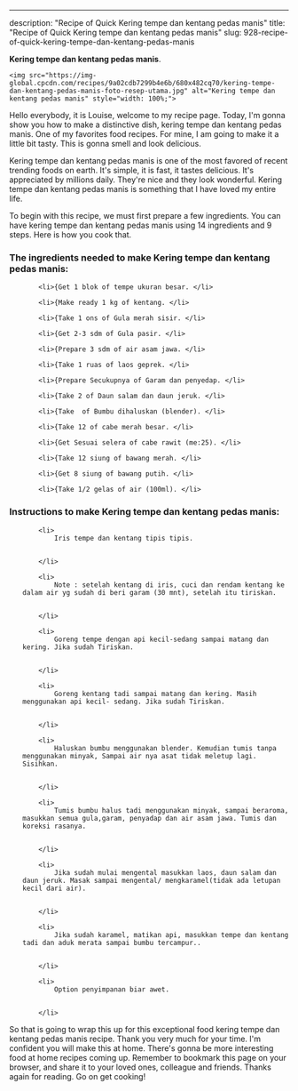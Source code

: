 ---
description: "Recipe of Quick Kering tempe dan kentang pedas manis"
title: "Recipe of Quick Kering tempe dan kentang pedas manis"
slug: 928-recipe-of-quick-kering-tempe-dan-kentang-pedas-manis

<p>
	<strong>Kering tempe dan kentang pedas manis</strong>. 
	
</p>
<p>
	
	<img src="https://img-global.cpcdn.com/recipes/9a02cdb7299b4e6b/680x482cq70/kering-tempe-dan-kentang-pedas-manis-foto-resep-utama.jpg" alt="Kering tempe dan kentang pedas manis" style="width: 100%;">
	
	
</p>
<p>
	Hello everybody, it is Louise, welcome to my recipe page. Today, I'm gonna show you how to make a distinctive dish, kering tempe dan kentang pedas manis. One of my favorites food recipes. For mine, I am going to make it a little bit tasty. This is gonna smell and look delicious.
</p>
	
<p>
	Kering tempe dan kentang pedas manis is one of the most favored of recent trending foods on earth. It's simple, it is fast, it tastes delicious. It's appreciated by millions daily. They're nice and they look wonderful. Kering tempe dan kentang pedas manis is something that I have loved my entire life.
</p>
<p>
	
</p>

<p>
To begin with this recipe, we must first prepare a few ingredients. You can have kering tempe dan kentang pedas manis using 14 ingredients and 9 steps. Here is how you cook that.
</p>

<h3>The ingredients needed to make Kering tempe dan kentang pedas manis:</h3>

<ol>
	
		<li>{Get 1 blok of tempe ukuran besar. </li>
	
		<li>{Make ready 1 kg of kentang. </li>
	
		<li>{Take 1 ons of Gula merah sisir. </li>
	
		<li>{Get 2-3 sdm of Gula pasir. </li>
	
		<li>{Prepare 3 sdm of air asam jawa. </li>
	
		<li>{Take 1 ruas of laos geprek. </li>
	
		<li>{Prepare Secukupnya of Garam dan penyedap. </li>
	
		<li>{Take 2 of Daun salam dan daun jeruk. </li>
	
		<li>{Take  of Bumbu dihaluskan (blender). </li>
	
		<li>{Take 12 of cabe merah besar. </li>
	
		<li>{Get Sesuai selera of cabe rawit (me:25). </li>
	
		<li>{Take 12 siung of bawang merah. </li>
	
		<li>{Get 8 siung of bawang putih. </li>
	
		<li>{Take 1/2 gelas of air (100ml). </li>
	
</ol>
<p>
	
</p>

<h3>Instructions to make Kering tempe dan kentang pedas manis:</h3>

<ol>
	
		<li>
			Iris tempe dan kentang tipis tipis.
			
			
		</li>
	
		<li>
			Note : setelah kentang di iris, cuci dan rendam kentang ke dalam air yg sudah di beri garam (30 mnt), setelah itu tiriskan.
			
			
		</li>
	
		<li>
			Goreng tempe dengan api kecil-sedang sampai matang dan kering. Jika sudah Tiriskan.
			
			
		</li>
	
		<li>
			Goreng kentang tadi sampai matang dan kering. Masih menggunakan api kecil- sedang. Jika sudah Tiriskan.
			
			
		</li>
	
		<li>
			Haluskan bumbu menggunakan blender. Kemudian tumis tanpa menggunakan minyak, Sampai air nya asat tidak meletup lagi. Sisihkan.
			
			
		</li>
	
		<li>
			Tumis bumbu halus tadi menggunakan minyak, sampai beraroma, masukkan semua gula,garam, penyadap dan air asam jawa. Tumis dan koreksi rasanya.
			
			
		</li>
	
		<li>
			Jika sudah mulai mengental masukkan laos, daun salam dan daun jeruk. Masak sampai mengental/ mengkaramel(tidak ada letupan kecil dari air).
			
			
		</li>
	
		<li>
			Jika sudah karamel, matikan api, masukkan tempe dan kentang tadi dan aduk merata sampai bumbu tercampur..
			
			
		</li>
	
		<li>
			Option penyimpanan biar awet.
			
			
		</li>
	
</ol>

<p>
	
</p>

<p>
	So that is going to wrap this up for this exceptional food kering tempe dan kentang pedas manis recipe. Thank you very much for your time. I'm confident you will make this at home. There's gonna be more interesting food at home recipes coming up. Remember to bookmark this page on your browser, and share it to your loved ones, colleague and friends. Thanks again for reading. Go on get cooking!
</p>
